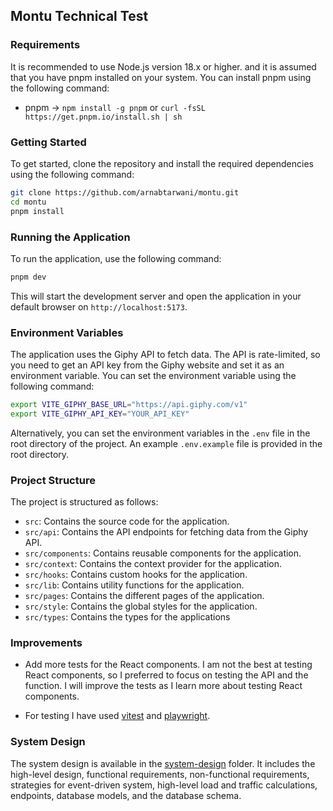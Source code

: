 ## Montu Technical Test

### Requirements

It is recommended to use Node.js version 18.x or higher. and it is assumed that you have pnpm installed on your system. You can install pnpm using the following command:

- pnpm -> `npm install -g pnpm` or `curl -fsSL https://get.pnpm.io/install.sh | sh`

###

### Getting Started

To get started, clone the repository and install the required dependencies using the following command:

```bash
git clone https://github.com/arnabtarwani/montu.git
cd montu
pnpm install
```

### Running the Application

To run the application, use the following command:

```bash
pnpm dev
```

This will start the development server and open the application in your default browser on `http://localhost:5173`.

### Environment Variables

The application uses the Giphy API to fetch data. The API is rate-limited, so you need to get an API key from the Giphy website and set it as an environment variable. You can set the environment variable using the following command:

```bash
export VITE_GIPHY_BASE_URL="https://api.giphy.com/v1"
export VITE_GIPHY_API_KEY="YOUR_API_KEY"
```

Alternatively, you can set the environment variables in the `.env` file in the root directory of the project. An example `.env.example` file is provided in the root directory.

### Project Structure

The project is structured as follows:

- `src`: Contains the source code for the application.
- `src/api`: Contains the API endpoints for fetching data from the Giphy API.
- `src/components`: Contains reusable components for the application.
- `src/context`: Contains the context provider for the application.
- `src/hooks`: Contains custom hooks for the application.
- `src/lib`: Contains utility functions for the application.
- `src/pages`: Contains the different pages of the application.
- `src/style`: Contains the global styles for the application.
- `src/types`: Contains the types for the applications

### Improvements

- Add more tests for the React components. I am not the best at testing React components, so I preferred to focus on testing the API and the function. I will improve the tests as I learn more about testing React components.

- For testing I have used [vitest](https://vitest.dev/) and [playwright](https://playwright.dev/).

### System Design

The system design is available in the [system-design](./system-design/README.md) folder. It includes the high-level design, functional requirements, non-functional requirements, strategies for event-driven system, high-level load and traffic calculations, endpoints, database models, and the database schema.
